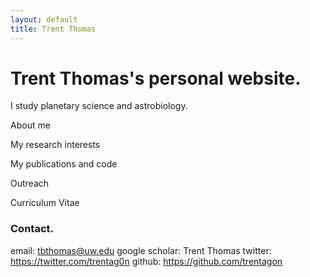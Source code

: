 ```yaml
---
layout: default
title: Trent Thomas
---
```


# Trent Thomas's personal website.

I study planetary science and astrobiology.

About me

My research interests

My publications and code

Outreach

Curriculum Vitae

### Contact.
email:           tbthomas@uw.edu
google scholar:  Trent Thomas
twitter:         https://twitter.com/trentag0n
github:          https://github.com/trentagon